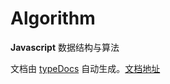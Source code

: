 # Algorithm

**Javascript** 数据结构与算法

文档由 [typeDocs](https://typedoc.org/) 自动生成。[文档地址](https://shaojie-li.github.io/algorithm/)
